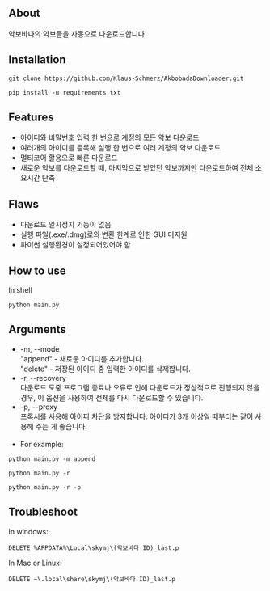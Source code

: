 ## About
악보바다의 악보들을 자동으로 다운로드합니다.

## Installation
```
git clone https://github.com/Klaus-Schmerz/AkbobadaDownloader.git
```
```
pip install -u requirements.txt
```

## Features
* 아이디와 비밀번호 입력 한 번으로 계정의 모든 악보 다운로드
* 여러개의 아이디를 등록해 실행 한 번으로 여러 계정의 악보 다운로드
* 멀티코어 활용으로 빠른 다운로드
* 새로운 악보를 다운로드할 때, 마지막으로 받았던 악보까지만 다운로드하여 전체 소요시간 단축

## Flaws
* 다운로드 일시정지 기능이 없음
* 실행 파일(.exe/.dmg)로의 변환 한계로 인한 GUI 미지원
* 파이썬 실행환경이 설정되어있어야 함

## How to use
In shell
```
python main.py
```

## Arguments
* -m, --mode  
  "append" - 새로운 아이디를 추가합니다.  
  "delete" - 저장된 아이디 중 입력한 아이디를 삭제합니다.
* -r, --recovery  
  다운로드 도중 프로그램 종료나 오류로 인해 다운로드가 정상적으로 진행되지 않을 경우, 이 옵션을 사용하여 전체를 다시 다운로드할 수 있습니다.
* -p, --proxy  
  프록시를 사용해 아이피 차단을 방지합니다. 아이디가 3개 이상일 때부터는 같이 사용해 주는 게 좋습니다.
  <br/><br/>
* For example:
```
python main.py -m append
```
```
python main.py -r
```
```
python main.py -r -p
```

## Troubleshoot
In windows:
```
DELETE %APPDATA%\Local\skymj\(악보바다 ID)_last.p
```
In Mac or Linux:
```
DELETE ~\.local\share\skymj\(악보바다 ID)_last.p
```

